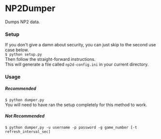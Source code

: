 # NP2Dumper
Dumps NP2 data.

### Setup
If you don't give a damn about security, you can just skip to the second use case below.  
`$ python setup.py`  
Then follow the straight-forward instructions.  
This will generate a file called `np2d-config.ini` in your current directory.

### Usage

##### Recommended
`$ python dumper.py`  
You will need to have ran the setup completely for this method to work.

##### Not Recommended
`$ python dumper.py -u username -p password -g game_number [-t refresh_interval_sec]`

